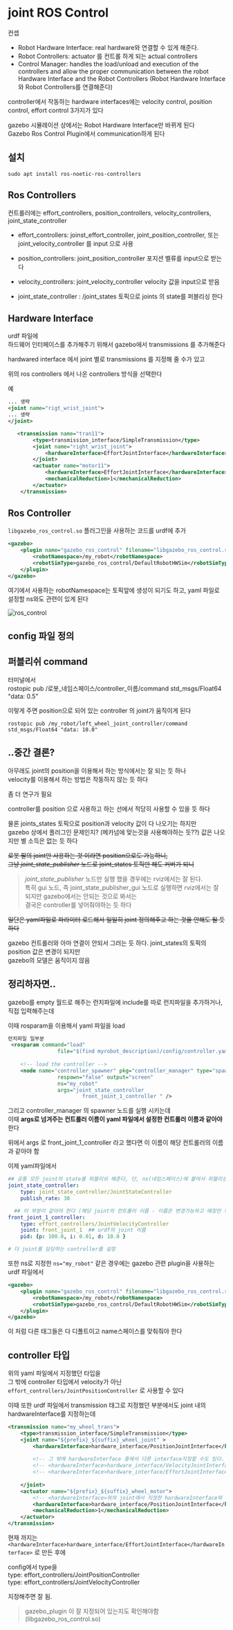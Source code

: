 # joint ROS Control

컨셉

- Robot Hardware Interface: real hardware와 연결할 수 있게 해준다.  
- Robot Controllers: actuator 를 컨트롤 하게 되는 actual controllers   
- Control Manager: handles the load/unload and execution of the controllers and allow the proper communication between the robot Hardware Interface and the Robot Controllers  (Robot Hardware Interface와 Robot Controllers를 연결해준다)

controller에서 작동하는 hardware interfaces에는 
velocity control, position control, effort control 3가지가 있다   


gazebo 시뮬레이션 상에서는 Robot Hardware Interface만 바뀌게 된다   
Gazebo Ros Control Plugin에서 communication하게 된다   

## 설치
```
sudo apt install ros-noetic-ros-controllers
```


## Ros Controllers
컨트롤러에는 effort_controllers, position_controllers, velocity_controllers, joint_state_controller  

- effort_controllers: joinst_effort_controller, joint_position_controller, 또는 joint_velocity_controller 를 input 으로 사용  

- position_controllers: joint_position_controller 포지션 벨류를 input으로 받는다 

- velocity_controllers: joint_velocity_controller velocity 값을 input으로 받음 

- joint_state_controller :  /joint_states 토픽으로 joints 의 state를 퍼블리싱 한다



## Hardware Interface
urdf 파일에   
하드웨어 인터페이스를 추가해주기 위해서 gazebo에서 transmissions 를 추가해준다   

hardwared interface 에서 joint 별로 transmissions 를 지정해 줄 수가 있고   

위의 ros controllers 에서 나온 controllers 방식을 선택한다 

예
```xml
... 생략
<joint name="rigt_wrist_joint">
... 생략
</joint>

   <transmission name="tran11">
        <type>transmission_interface/SimpleTransmission</type>
        <joint name="right_wrist_joint">
            <hardwareInterface>EffortJointInterface</hardwareInterface>
        </joint>
        <actuator name="motor11">
            <hardwareInterface>EffortJointInterface</hardwareInterface>
            <mechanicalReduction>1</mechanicalReduction>
        </actuator>
    </transmission>
```


## Ros Controller 
`libgazebo_ros_control.so` 플러그인을 사용하는 코드를 urdf에 추가

```xml
<gazebo>
    <plugin name="gazebo_ros_control" filename="libgazebo_ros_control.so">
        <robotNamespace>/my_robot</robotNamespace>
        <robotSimType>gazebo_ros_control/DefaultRobotHWSim</robotSimType>
    </plugin>
</gazebo>
```

여기에서 사용하는 robotNamespace는 토픽앞에 생성이 되기도 하고, yaml 파일로 설정할 ns와도 관련이 있게 된다 

![ros_control](img/roscontrol.png)



## config 파일 정의



## 퍼블리쉬 command
터미널에서  
rostopic pub /로봇_네임스페이스/controller_이름/command std_msgs/Float64 "data: 0.5"

이렇게 주면 position으로 되어 있는 controller 의 joint가 움직이게 된다 

```
rostopic pub /my_robot/left_wheel_joint_controller/command std_msgs/Float64 "data: 10.0" 
```

## ..중간 결론?
아무래도 joint의 position을 이용해서 하는 방식에서는 잘 되는 듯 하나   
velocity를 이용해서 하는 방법은 작동하지 않는 듯 하다   

좀 더 연구가 필요   

controller를 position 으로 사용하고 하는 선에서 적당히 사용할 수 있을 듯 하다   

물론 joints_states 토픽으로 position과 velocity 값이 다 나오기는 하지만   
gazebo 상에서 플러그인 문제인지? (메카넘에 맞는것을 사용해야하는 듯??) 값은 나오지만 별 소득은 없는 듯 하다   

~~로봇 팔의 joint만 사용하는 것 이라면 position으로도 가능하니,   
그냥 *joint_state_publisher* 노드로  joint_states 토픽만 해도 커버가 되니~~

> *joint_state_publisher* 노드만 실행 했을 경우에는 rviz에서는 잘 된다.   
특히 gui 노드, 즉 joint_state_publisher_gui 노드로 실행하면 rviz에서는 잘 되지만 gazebo에서는 안되는 것으로 봐서는  
결국은 controller를 넣어줘야하는 듯 하다

~~일단은 yaml파일로 파라미터 로드해서 일일히 joint 정의해주고 하는 것을 안해도 될 듯 하다~~  

gazebo 컨트롤러와 아마 연결이 안되서 그러는 듯 하다. joint_states의 토픽의 position 값은 변경이 되지만  
gazebo의 모델은 움직이지 않음 



## 정리하자면..

gazebo를 empty 월드로 해주는 런치파일에 include를 따로 런치파일을 추가하거나, 직접 입력해주는데   

이때 rosparam을 이용해서 yaml 파일을 load

```xml
런치파일 일부분
 <rosparam command="load"
                file="$(find myrobot_description)/config/controller.yaml" />
        
    <!-- load the controller -->
    <node name="controller_spawner" pkg="controller_manager" type="spawner"
                respawn="false" output="screen"
                ns="my_robot"
                args="joint_state_controller
                        front_joint_1_controller " />
```

그리고 controller_manager 의 spawner 노드를 실행 시키는데   
이때 **args로 넘겨주는 컨트롤러 이름이 yaml 파일에서 설정한  컨트롤러 이름과 같아야** 한다   

위에서 args 로 front_joint_1_controller 라고 했다면 이 이름이 해당 컨트롤러의 이름과 같아야 함

이제 yaml파일에서 
```yaml
## 공통 모든 joint의 state를 퍼블리쉬 해준다, 단, ns(네임스페이스)에 붙여서 퍼블리싱
joint_state_controller:
    type: joint_state_controller/JointStateController
    publish_rate: 30

  ## 이 부분이 같아야 한다 (해당 joint의 컨트롤러 이름 - 이름은 변경가능하고 매칭만 되면 된다)
front_joint_1_controller:
    type: effort_controllers/JointVelocityController  
    joint: front_joint_1  ## urdf의 joint 이름
    pid: {p: 100.0, i: 0.01, d: 10.0 }

# 더 joint를 담당하는 controller를 설정
```



또한 ns로 지정한 `ns="my_robot"` 같은 경우에는 gazebo 관련 plugin을 사용하는 urdf 파일에서   
```xml
<gazebo>
    <plugin name="gazebo_ros_control" filename="libgazebo_ros_control.so">
        <robotNamespace>/my_robot</robotNamespace>
        <robotSimType>gazebo_ros_control/DefaultRobotHWSim</robotSimType>
    </plugin>
</gazebo>
```
이 처럼 다른 태그들은 다 디폴트이고 name스페이스를 맞춰줘야 한다 



## controller 타입

위의 yaml 파일에서 지정했던 타입을   
그 밖에 controller 타입에서  velocity가 아닌
`effort_controllers/JointPositionController` 로 사용할 수 있다   

이때 또한 urdf 파일에서 transmission 태그로 지정했던 부분에서도 joint 내의 hardwareInterface를 지정하는데  

```xml
<transmission name="my_wheel_trans">
    <type>transmission_interface/SimpleTransmission</type>
    <joint name="${prefix}_${suffix}_wheel_joint" >
        <hardwareInterface>hardware_interface/PositionJointInterface</hardwareInterface>
        
        <!-- 그 밖에 hardwareInterface 중에서 다른 interface지정할 수도 있다. !! -->
        <!-- <hardwareInterface>hardware_interface/VelocityJointInterface</hardwareInterface> -->
        <!-- <hardwareInterface>hardware_interface/EffortJointInterface</hardwareInterface> -->
        
    </joint>
    <actuator name="${prefix}_${suffix}_wheel_motor">
        <!-- <hardwareInterface>위의 joint에서 지정한 hardwareInterface와 같은 놈으로 지정해준다</hardwareInterface> -->
        <hardwareInterface>hardware_interface/PositionJointInterface</hardwareInterface>
        <mechanicalReduction>1</mechanicalReduction>
    </actuator>
</transmission>

```


 현재 까지는  
  `<hardwareInterface>hardware_interface/EffortJointInterface</hardwareInterface>` 로 만든 후에    

  config에서  type을  
  type: effort_controllers/JointPositionController   
  type: effort_controllers/JointVelocityController  

  지정해주면 잘 됨. 

  > gazebo_plugin 이 잘 지정되어 있는지도 확인해야함 (libgazebo_ros_control.so)

  